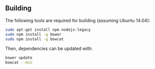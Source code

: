 ## Building
The following tools are required for building (assuming Ubuntu 14.04):

```bash
sudo apt-get install npm nodejs-legacy
sudo npm install -g bower
sudo npm install -g bowcat
```

Then, dependencies can be updated with:

```bash
bower update
bowcat --min
```
